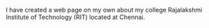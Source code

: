 I have created a web page on my own about my college Rajalakshmi Institute of Technology (RIT) located at Chennai.
